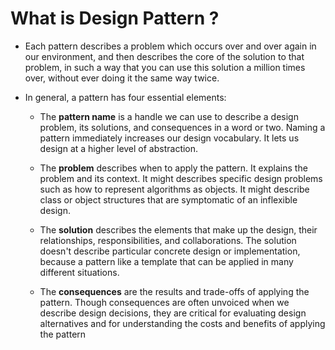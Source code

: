 # What is Design Pattern ?
- Each pattern describes a problem which occurs over and over again in our environment, and then describes the core of 
the solution to that problem, in such a way that you can use this solution a million times over, without ever doing it
the same way twice.

- In general, a pattern has four essential elements:

    * The **pattern name** is a handle we can use to describe a design problem, its solutions, and consequences in a word or
    two. Naming a pattern immediately increases our design vocabulary. It lets us design at a higher level of abstraction.

    * The **problem** describes when to apply the pattern. It explains the problem and its context. It might describes specific
    design problems such as how to represent algorithms as objects. It might describe class or object structures that are symptomatic of an inflexible design.

    * The **solution** describes the elements that make up the design, their relationships, responsibilities, and collaborations. The solution doesn't describe  particular concrete design or implementation, because a pattern like a template that can be applied in many different situations.

    * The **consequences** are the results and trade-offs of applying the pattern. Though consequences are often unvoiced when we describe design decisions, they are critical for evaluating design alternatives and for understanding the costs and benefits of applying the pattern